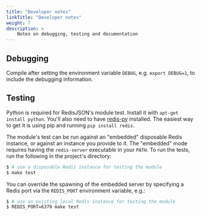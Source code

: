 ```yaml
---
title: "Developer notes"
linkTitle: "Developer notes"
weight: 7
description: >
    Notes on debugging, testing and documentation
---
```


## Debugging

Compile after setting the environment variable `DEBUG`, e.g. `export DEBUG=1`, to include the
debugging information.

## Testing

Python is required for RedisJSON's module test. Install it with `apt-get install python`. You'll also
need to have [redis-py](https://github.com/redis/redis-py) installed. The easiest way to get
it is using pip and running `pip install redis`.

The module's test can be run against an "embedded" disposable Redis instance, or against an instance
you provide to it. The "embedded" mode requires having the `redis-server` executable in your `PATH`.
To run the tests, run the following in the project's directory:

```bash
$ # use a disposable Redis instance for testing the module
$ make test
```

You can override the spawning of the embedded server by specifying a Redis port via the `REDIS_PORT`
environment variable, e.g.:

```bash
$ # use an existing local Redis instance for testing the module
$ REDIS_PORT=6379 make test
```
